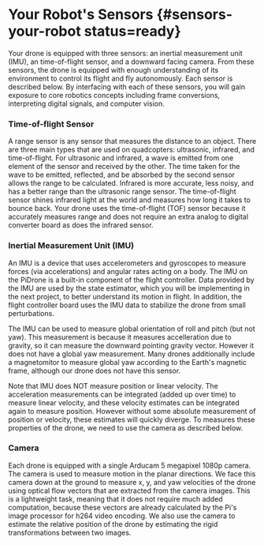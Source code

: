 # Your Robot's Sensors {#sensors-your-robot status=ready}

Your drone is equipped with three sensors: an inertial measurement unit (IMU), an time-of-flight sensor, and a downward facing camera. From these sensors, the drone is equipped with enough understanding of its environment to control its flight and fly autonomously. Each sensor is described below. By interfacing with each of these sensors, you will gain exposure to core robotics concepts including frame conversions, interpreting digital signals, and computer vision.


### Time-of-flight Sensor

A range sensor is any sensor that measures the distance to an
object. There are three main types that are used on quadcopters:
ultrasonic, infrared, and time-of-flight. For ultrasonic and infrared,
a wave is emitted from one element of the sensor and received by the
other. The time taken for the wave to be emitted, reflected, and be
absorbed by the second sensor allows the range to be
calculated. Infrared is more accurate, less noisy, and has a better
range than the ultrasonic range sensor.  The time-of-flight sensor
shines infrared light at the world and measures how long it takes to
bounce back.  Your drone uses the time-of-flight (TOF) sensor because
it accurately measures range and does not require an extra analog to
digital converter board as does the infrared sensor.


### Inertial Measurement Unit (IMU)

An IMU is a device that uses accelerometers and gyroscopes to measure
forces (via accelerations) and angular rates acting on a body. The IMU
on the PiDrone is a built-in component of the flight controller. Data
provided by the IMU are used by the state estimator, which you will be
implementing in the next project, to better understand its motion in
flight. In addition, the flight controller board uses the IMU data to
stabilize the drone from small perturbations.

The IMU can be used to measure global orientation of roll and pitch
(but not yaw).  This measurement is because it measures accelleration
due to gravity, so it can measure the downward pointing gravity
vector.  However it does not have a global yaw measurement.  Many
drones additionally include a magnetomitor to measure global yaw
according to the Earth's magnetic frame, although our drone does not
have this sensor.

Note that IMU does NOT measure position or linear velocity.  The
acceleration measurements can be integrated (added up over time) to
measure linear velocity, and these velocity estimates can be
integrated again to measure position.  However without some absolute
measurement of position or velocity, these estimates will quickly
diverge.  To measures these properties of the drone, we need to use
the camera as described below.


### Camera

Each drone is equipped with a single Arducam 5 megapixel 1080p
camera. The camera is used to measure motion in the planar
directions. We face this camera down at the ground to measure x, y,
and yaw velocities of the drone using optical flow vectors that are
extracted from the camera images. This is a lightweight task, meaning
that it does not require much added computation, because these vectors
are already calculated by the Pi's image processor for h264 video
encoding. We also use the camera to estimate the relative position of
the drone by estimating the rigid transformations between two images.


